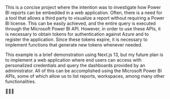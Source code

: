 This is a concise project where the intention was to investigate how Power BI reports can be embedded in a web application. Often, there is a need for a tool that allows a third party to visualize a report without requiring a Power BI license. This can be easily achieved, and the entire query is executed through the Microsoft Power BI API. However, in order to use these APIs, it is necessary to obtain tokens for authentication against Azure and to register the application. Since these tokens expire, it is necessary to implement functions that generate new tokens whenever needed.

This example is a brief demonstration using Next.js 13, but my future plan is to implement a web application where end users can access with personalized credentials and query the dashboards provided by an administrator. All of this can be accomplished using the Microsoft Power BI APIs, some of which allow us to list reports, workspaces, among many other functionalities.

🚀🚀🚀
